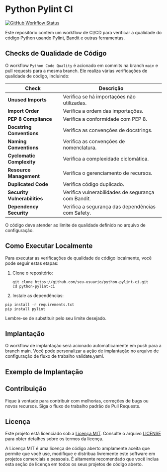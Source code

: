# Python Pylint CI

[![GitHub Workflow Status](https://img.shields.io/github/workflow/status/DaviAntonaji/python-pylint-ci/Python%20Code%20Quality?label=Code%20Quality&logo=github&style=flat-square)](https://github.com/DaviAntonaji/python-pylint-ci/actions)

Este repositório contém um workflow de CI/CD para verificar a qualidade do código Python usando Pylint, Bandit e outras ferramentas.

## Checks de Qualidade de Código

O workflow `Python Code Quality` é acionado em commits na branch `main` e pull requests para a mesma branch. Ele realiza várias verificações de qualidade de código, incluindo:

| Check                                        | Descrição                                     |
| -------------------------------------------- | -------------------------------------------- |
| **Unused Imports**                           | Verifica se há importações não utilizadas.    |
| **Import Order**                             | Verifica a ordem das importações.             |
| **PEP 8 Compliance**                         | Verifica a conformidade com PEP 8.            |
| **Docstring Conventions**                    | Verifica as convenções de docstrings.         |
| **Naming Conventions**                       | Verifica as convenções de nomenclatura.       |
| **Cyclomatic Complexity**                    | Verifica a complexidade ciclomática.          |
| **Resource Management**                     | Verifica o gerenciamento de recursos.         |
| **Duplicated Code**                         | Verifica código duplicado.                    |
| **Security Vulnerabilities**                 | Verifica vulnerabilidades de segurança com Bandit. |
| **Dependency Security**                     | Verifica a segurança das dependências com Safety. |

O código deve atender ao limite de qualidade definido no arquivo de configuração.

## Como Executar Localmente

Para executar as verificações de qualidade de código localmente, você pode seguir estas etapas:

1. Clone o repositório:

   ```shell
   git clone https://github.com/seu-usuario/python-pylint-ci.git
   cd python-pylint-ci
    ```

2. Instale as dependências:
```
pip install -r requirements.txt
pip install pylint
```
Lembre-se de substituir <limite-de-qualidade> pelo seu limite desejado.

## Implantação
O workflow de implantação será acionado automaticamente em push para a branch main. Você pode personalizar a ação de implantação no arquivo de configuração de fluxo de trabalho validate.yaml.

## Exemplo de Implantação

## Contribuição
Fique à vontade para contribuir com melhorias, correções de bugs ou novos recursos. Siga o fluxo de trabalho padrão de Pull Requests.

## Licença
Este projeto está licenciado sob a [Licença MIT](LICENSE). Consulte o arquivo [LICENSE](LICENSE) para obter detalhes sobre os termos da licença.

A Licença MIT é uma licença de código aberto amplamente aceita que permite que você use, modifique e distribua livremente este software em projetos comerciais e pessoais. É altamente recomendado que você inclua esta seção de licença em todos os seus projetos de código aberto.
